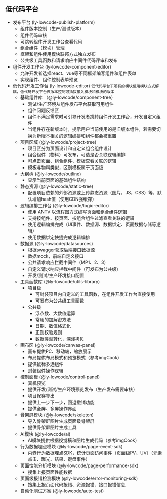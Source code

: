 ## 低代码平台
- 发布平台 (ly-lowcode-publish-platform)
  - 组件版本控制（生产/测试版本）
  - 组件代码审核
  - 可跳转组件开发工作台查看代码
  - 组合组件（模块）管理
  - 框架和组件使用模块联邦方式独立发布
  - 公共级工具函数和请求响应中间件代码评审和发布
- 组件开发工作台 (ly-lowcode-component-editor)
  - 允许开发者选择react、vue等不同框架编写组件和组件表单
  - 实现组件、组件控制表单预览
- 低代码开发工作台 (ly-lowcode-editor) 
  `低代码平台下所有的模块使用模块方式解耦，低代码开发平台做版本控制可插拔接入模块和模块的版本`
  - 基础组件库 （@ly-lowcode/component-tree）
    - 测试/生产环境从组件发布平台获取可用组件
    - 组件问题反馈区
    - 组件不满足需求时可引导开发者跳转组件开发工作台，开发自定义组件
    - 当组件存在新版本时，提示用户当前使用的是旧版本组件，若需要切换为新版本相关的逻辑编排和组件都会被重置
  - 项目区域 (@ly-lowcode/project-tree)
    - 项目区分为页面设计和自定义组合组件设计
    - 组合组件（物料）可发布，可选是否关联逻辑编排
    - 可点击页面、组合组件、模板查看关联的逻辑
    - 模板与物料类似，区别模板属于页面级
  - 大纲树 (@ly-lowcode/outline)
    - 显示当前页面的基础组件结构
  - 静态资源 (@ly-lowcode/static-tree)
    - 配置项目依赖的外部资源或上传静态资源（图片，JS，CSS）等，默认增加hash值（使用CDN强缓存）
  - 逻辑编排工作台 (@ly-lowcode/logic-editor)
    - 使用 ANTV 以流程图方式编写页面和组合组件逻辑
    - 支持按组件、按页面、按组合组件过滤查看关联的逻辑
    - 使用逻辑编排完成（UI事件、数据源、数据绑定、页面数据存储等逻辑）
    - 使用数据绑定快捷完成逻辑编排
  - 数据源 (@ly-lowcode/datasources)
    - 根据swagger获取后端接口数据源
    - 数据mock，前端自定义接口
    - 公共请求响应拦截中间件（MP1、2、3）
    - 自定义请求响应拦截中间件（可发布为公共级）
    - 开发/测试/生产环境接口配置
  - 工具函数库 (@ly-lowcode/utils-library)
    - 项目级
      - 可封装项目内自定义的工具函数，在组件开发工作台直接使用
      - 可发布为公共级工具函数
    - 公共级
      - 浮点数、大数值运算
      - 常用的加解密方法
      - 日期、数值格式化
      - 正则校验规则
      - 数据类型转化，深浅拷贝
  - 画布区 (@ly-lowcode/canvas-panel)
    - 画布提供PC、移动端，缩放展示
    - 布局提供布局模式和预览模式（参考imgCook）
    - 提供鼠标多选组件
    - 封装组件操作逻辑
  - 控制面板 (@ly-lowcode/control-panel)
    - 真机预览
    - 提供开发/测试/生产环境预览发布（生产发布需要审核）
    - 项目保存导出
    - 提供上一步下一步，回退撤销功能
    - 提供全屏、多屏操作界面
  - 骨架屏模块 (@ly-lowcode/skeleton)
    - 导入骨架屏图片生成页面级骨架屏
    - 提供骨架屏图片生成工具
  - AI模块 (@ly-lowcode/ai)
    - AI模块提供根据视觉稿和图片生成代码（参考imgCook）
  - 行为数据埋点模块 (@ly-lowcode/page-event-sdk)
    - 内嵌行为数据埋点SDK，统计页面访问事件（页面级PV、UV）（元素点击、曝光、结果、键盘事件）
  - 页面性能分析模块 (@ly-lowcode/page-performance-sdk)
    - 搜集上报页面性能数据
  - 页面级报错检测模块 (@ly-lowcode/error-monitoring-sdk)
    - 搜集上报页面代码报错、资源报错、接口报错信息
  - 自动化测试方案 (@ly-lowcode/auto-test)